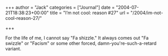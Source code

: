 +++
author = "Jack"
categories = ["Journal"]
date = "2004-07-21T18:38:23+00:00"
title = "I’m not cool: reason #27"
url = "/2004/im-not-cool-reason-27/"

+++

For the life of me, I cannot say "Fa shizzle." It always comes out "Fa swizzle" or "Facism" or some other forced, damn-you're-such-a-retard variant.